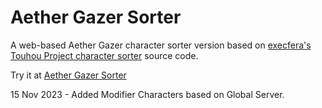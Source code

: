 # Aether Gazer Sorter
A web-based Aether Gazer character sorter version based on [execfera's Touhou Project character sorter](https://tohosort.frelia.my/) source code.

Try it at [Aether Gazer Sorter](https://aesorter.arifandiwahyu.my.id/)

15 Nov 2023 - Added Modifier Characters based on Global Server.